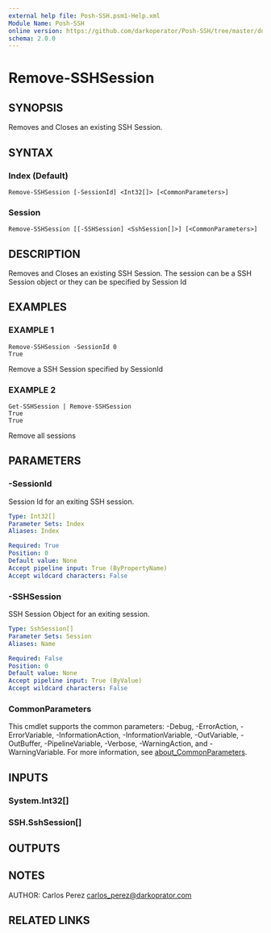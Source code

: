 ```yaml
---
external help file: Posh-SSH.psm1-Help.xml
Module Name: Posh-SSH
online version: https://github.com/darkoperator/Posh-SSH/tree/master/docs
schema: 2.0.0
---
```


# Remove-SSHSession

## SYNOPSIS
Removes and Closes an existing SSH Session.

## SYNTAX

### Index (Default)
```
Remove-SSHSession [-SessionId] <Int32[]> [<CommonParameters>]
```

### Session
```
Remove-SSHSession [[-SSHSession] <SshSession[]>] [<CommonParameters>]
```

## DESCRIPTION
Removes and Closes an existing SSH Session.
The session can be a SSH Session object or they can be specified by Session Id

## EXAMPLES

### EXAMPLE 1
```
Remove-SSHSession -SessionId 0
True
```

Remove a SSH Session specified by SessionId

### EXAMPLE 2
```
Get-SSHSession | Remove-SSHSession
True
True
```

Remove all sessions

## PARAMETERS

### -SessionId
Session Id for an exiting SSH session.

```yaml
Type: Int32[]
Parameter Sets: Index
Aliases: Index

Required: True
Position: 0
Default value: None
Accept pipeline input: True (ByPropertyName)
Accept wildcard characters: False
```

### -SSHSession
SSH Session Object for an exiting session.

```yaml
Type: SshSession[]
Parameter Sets: Session
Aliases: Name

Required: False
Position: 0
Default value: None
Accept pipeline input: True (ByValue)
Accept wildcard characters: False
```

### CommonParameters
This cmdlet supports the common parameters: -Debug, -ErrorAction, -ErrorVariable, -InformationAction, -InformationVariable, -OutVariable, -OutBuffer, -PipelineVariable, -Verbose, -WarningAction, and -WarningVariable. For more information, see [about_CommonParameters](http://go.microsoft.com/fwlink/?LinkID=113216).

## INPUTS

### System.Int32[]
### SSH.SshSession[]
## OUTPUTS

## NOTES
AUTHOR: Carlos Perez carlos_perez@darkoprator.com

## RELATED LINKS

